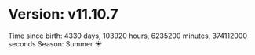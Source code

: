 # Version: v11.10.7
Time since birth: 4330 days, 103920 hours, 6235200 minutes, 374112000 seconds
Season: Summer ☀️

